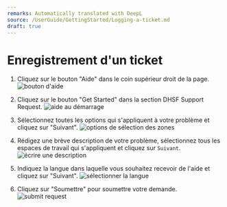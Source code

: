 ```yaml
---
remarks: Automatically translated with DeepL
source: /UserGuide/GettingStarted/Logging-a-ticket.md
draft: true
---
```


# Enregistrement d'un ticket

1. Cliquez sur le bouton "Aide" dans le coin supérieur droit de la page.
    ![bouton d'aide](help-button.png)

1. Cliquez sur le bouton "Get Started" dans la section DHSF Support Request.
    ![aide au démarrage](support-get-started.png)

1. Sélectionnez toutes les options qui s'appliquent à votre problème et cliquez sur "Suivant".
    ![options de sélection des zones](support-select-areas.png)

1. Rédigez une brève description de votre problème, sélectionnez tous les espaces de travail qui s'appliquent et cliquez sur `Suivant`.
    ![écrire une description](support-write-description.png)

1. Indiquez la langue dans laquelle vous souhaitez recevoir de l'aide et cliquez sur "Suivant".
    ![sélectionner la langue](support-select-language.png)

1. Cliquez sur "Soumettre" pour soumettre votre demande.
    ![submit request](support-submit-request.png)
